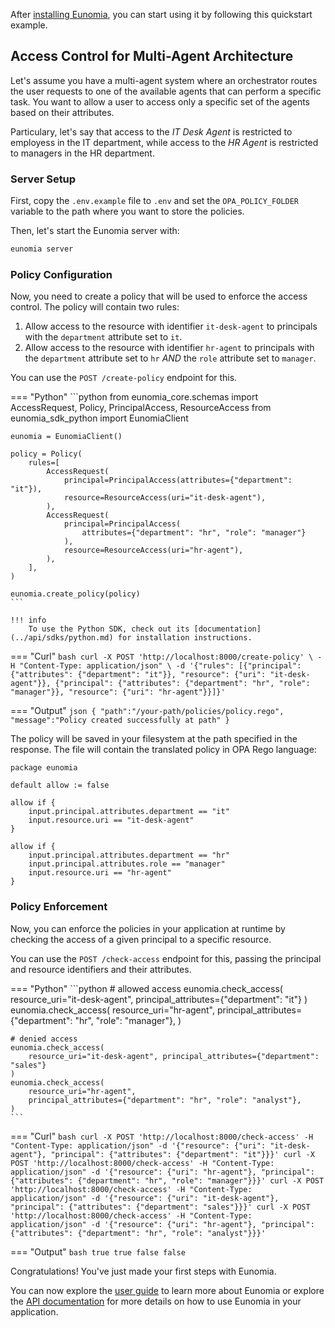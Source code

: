 After [installing Eunomia](installation.md), you can start using it by following this quickstart example.

## Access Control for Multi-Agent Architecture

Let's assume you have a multi-agent system where an orchestrator routes the user requests to one of the available agents that can perform a specific task. You want to allow a user to access only a specific set of the agents based on their attributes.

Particulary, let's say that access to the _IT Desk Agent_ is restricted to employess in the IT department, while access to the _HR Agent_ is restricted to managers in the HR department.

### Server Setup

First, copy the `.env.example` file to `.env` and set the `OPA_POLICY_FOLDER` variable to the path where you want to store the policies.

Then, let's start the Eunomia server with:

```bash
eunomia server
```

### Policy Configuration

Now, you need to create a policy that will be used to enforce the access control. The policy will contain two rules:

1. Allow access to the resource with identifier `it-desk-agent` to principals with the `department` attribute set to `it`.
2. Allow access to the resource with identifier `hr-agent` to principals with the `department` attribute set to `hr` _AND_ the `role` attribute set to `manager`.

You can use the `POST /create-policy` endpoint for this.

=== "Python"
    ```python
    from eunomia_core.schemas import AccessRequest, Policy, PrincipalAccess, ResourceAccess
    from eunomia_sdk_python import EunomiaClient

    eunomia = EunomiaClient()

    policy = Policy(
        rules=[
            AccessRequest(
                principal=PrincipalAccess(attributes={"department": "it"}),
                resource=ResourceAccess(uri="it-desk-agent"),
            ),
            AccessRequest(
                principal=PrincipalAccess(
                    attributes={"department": "hr", "role": "manager"}
                ),
                resource=ResourceAccess(uri="hr-agent"),
            ),
        ],
    )

    eunomia.create_policy(policy)
    ```

    !!! info
        To use the Python SDK, check out its [documentation](../api/sdks/python.md) for installation instructions.

=== "Curl"
    ```bash
    curl -X POST 'http://localhost:8000/create-policy' \
    -H "Content-Type: application/json" \
    -d '{"rules": [{"principal": {"attributes": {"department": "it"}}, "resource": {"uri": "it-desk-agent"}}, {"principal": {"attributes": {"department": "hr", "role": "manager"}}, "resource": {"uri": "hr-agent"}}]}'
    ```

=== "Output"
    ```json
    {
        "path":"/your-path/policies/policy.rego",
        "message":"Policy created successfully at path"
    }
    ```

The policy will be saved in your filesystem at the path specified in the response. The file will contain the translated policy in OPA Rego language:

```rego
package eunomia

default allow := false

allow if {
	input.principal.attributes.department == "it"
	input.resource.uri == "it-desk-agent"
}

allow if {
	input.principal.attributes.department == "hr"
	input.principal.attributes.role == "manager"
	input.resource.uri == "hr-agent"
}
```

### Policy Enforcement

Now, you can enforce the policies in your application at runtime by checking the access of a given principal to a specific resource.

You can use the `POST /check-access` endpoint for this, passing the principal and resource identifiers and their attributes.

=== "Python"
    ```python
    # allowed access
    eunomia.check_access(
        resource_uri="it-desk-agent", principal_attributes={"department": "it"}
    )
    eunomia.check_access(
        resource_uri="hr-agent",
        principal_attributes={"department": "hr", "role": "manager"},
    )

    # denied access
    eunomia.check_access(
        resource_uri="it-desk-agent", principal_attributes={"department": "sales"}
    )
    eunomia.check_access(
        resource_uri="hr-agent",
        principal_attributes={"department": "hr", "role": "analyst"},
    )
    ```

=== "Curl"
    ```bash
    curl -X POST 'http://localhost:8000/check-access' -H "Content-Type: application/json" -d '{"resource": {"uri": "it-desk-agent"}, "principal": {"attributes": {"department": "it"}}}'
    curl -X POST 'http://localhost:8000/check-access' -H "Content-Type: application/json" -d '{"resource": {"uri": "hr-agent"}, "principal": {"attributes": {"department": "hr", "role": "manager"}}}'
    curl -X POST 'http://localhost:8000/check-access' -H "Content-Type: application/json" -d '{"resource": {"uri": "it-desk-agent"}, "principal": {"attributes": {"department": "sales"}}}'
    curl -X POST 'http://localhost:8000/check-access' -H "Content-Type: application/json" -d '{"resource": {"uri": "hr-agent"}, "principal": {"attributes": {"department": "hr", "role": "analyst"}}}'
    ```

=== "Output"
    ```bash
    true
    true
    false
    false
    ```

Congratulations! You've just made your first steps with Eunomia.

You can now explore the [user guide](user_guide/index.md) to learn more about Eunomia or explore the [API documentation](../api/index.md) for more details on how to use Eunomia in your application.

